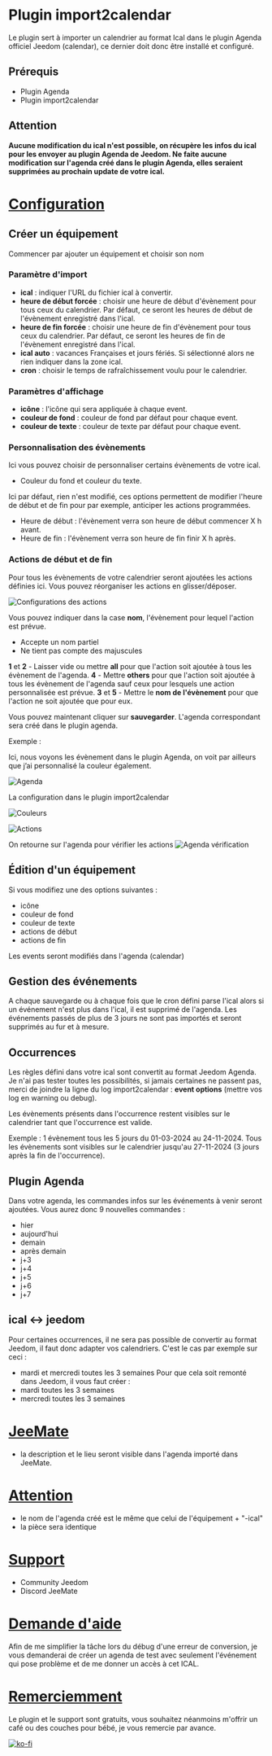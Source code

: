 # Plugin import2calendar

Le plugin sert à importer un calendrier au format Ical dans le plugin Agenda officiel Jeedom (calendar), ce dernier doit donc être installé et configuré.
## Prérequis
- Plugin Agenda
- Plugin import2calendar

## Attention
**Aucune modification du ical n'est possible, on récupère les infos du ical pour les envoyer au plugin Agenda de Jeedom. Ne faite aucune modification sur l'agenda créé dans le plugin Agenda, elles seraient supprimées au prochain update de votre ical.**


# <u>Configuration</u>

## Créer un équipement
Commencer par ajouter un équipement et choisir son nom
### Paramètre d'import
- **ical** : indiquer l'URL du fichier ical à convertir.
- **heure de début forcée** : choisir une heure de début d'évènement pour tous ceux du calendrier. Par défaut, ce seront les heures de début de l'évènement enregistré dans l'ical.
- **heure de fin forcée** : choisir une heure de fin d'évènement pour tous ceux du calendrier. Par défaut, ce seront les heures de fin de l'évènement enregistré dans l'ical.
- **ical auto** : vacances Françaises et jours fériés. Si sélectionné alors ne rien indiquer dans la zone ical.
- **cron** : choisir le temps de rafraîchissement voulu pour le calendrier.

### Paramètres d'affichage
- **icône** : l'icône qui sera appliquée à chaque event.
- **couleur de fond** : couleur de fond par défaut pour chaque event.
- **couleur de texte** : couleur de texte par défaut pour chaque event.

### Personnalisation des évènements
Ici vous pouvez choisir de personnaliser certains évènements de votre ical.

- Couleur du fond et couleur du texte.

Ici par défaut, rien n'est modifié, ces options permettent de modifier l'heure de début et de fin pour par exemple, anticiper les actions programmées.
- Heure de début : l'évènement verra son heure de début commencer X h avant.
- Heure de fin : l'évènement verra son heure de fin finir X h après.

### Actions de début et de fin
Pour tous les évènements de votre calendrier seront ajoutées les actions définies ici.
Vous pouvez réorganiser les actions en glisser/déposer.


![Configurations des actions](../images/import2calendar_screenshot03.png)

Vous pouvez indiquer dans la case **nom**, l'évènement pour lequel l'action est prévue. 
- Accepte un nom partiel
- Ne tient pas compte des majuscules

**1** et **2** - Laisser vide ou mettre **all** pour que l'action soit ajoutée à tous les évènement de l'agenda.
**4** - Mettre **others** pour que l'action soit ajoutée à tous les évènement de l'agenda sauf ceux pour lesquels une action personnalisée est prévue.
**3** et **5** - Mettre le **nom de l'évènement** pour que l'action ne soit ajoutée que pour eux.


Vous pouvez maintenant cliquer sur **sauvegarder**.
L'agenda correspondant sera créé dans le plugin agenda.

Exemple :

Ici, nous voyons les évènement dans le plugin Agenda, on voit par ailleurs que j’ai personnalisé la couleur également.

![Agenda](../images/Agenda-exemple.png)

La configuration dans le plugin import2calendar

![Couleurs](../images/personnalisation-couleurs.png)

![Actions](../images/personnalisation-actions.png)

On retourne sur l'agenda pour vérifier les actions
![Agenda vérification](../images/import2calendarActions.gif)

## Édition d'un équipement
Si vous modifiez une des options suivantes :
- icône
- couleur de fond
- couleur de texte
- actions de début
- actions de fin

Les events seront modifiés dans l'agenda (calendar)

## Gestion des événements
A chaque sauvegarde ou à chaque fois que le cron défini parse l'ical alors si un événement n'est plus dans l'ical, il est supprimé de l'agenda.
Les événements passés de plus de 3 jours ne sont pas importés et seront supprimés au fur et à mesure.

## Occurrences
Les règles défini dans votre ical sont convertit au format Jeedom Agenda. Je n'ai pas tester toutes les possibilités, si jamais certaines ne passent pas, merci de joindre la ligne du log import2calendar : **event options** (mettre vos log en warning ou debug).


Les évènements présents dans l'occurrence restent visibles sur le calendrier tant que l'occurrence est valide.

Exemple : 1 évènement tous les 5 jours du 01-03-2024 au 24-11-2024. Tous les évènements sont visibles sur le calendrier jusqu'au 27-11-2024 (3 jours après la fin de l'occurrence).

## Plugin Agenda
Dans votre agenda, les commandes infos sur les événements à venir seront ajoutées.
Vous aurez donc 9 nouvelles commandes :
- hier
- aujourd'hui
- demain
- après demain
- j+3
- j+4
- j+5
- j+6
- j+7

## ical <-> jeedom
Pour certaines occurrences, il ne sera pas possible de convertir au format Jeedom, il faut donc adapter vos calendriers.
C'est le cas par exemple sur ceci :
- mardi et mercredi toutes les 3 semaines
Pour que cela soit remonté dans Jeedom, il vous faut créer :
- mardi toutes les 3 semaines
- mercredi toutes les 3 semaines

# <u>JeeMate</u>
- la description et le lieu seront visible dans l'agenda importé dans JeeMate.

# <u>Attention</u>
- le nom de l'agenda créé est le même que celui de l'équipement + "-ical"
- la pièce sera identique

# <u>Support</u>
- Community Jeedom
- Discord JeeMate

# <u>Demande d'aide</u>
Afin de me simplifier la tâche lors du débug d'une erreur de conversion, je vous demanderai de créer un agenda de test avec seulement l'événement qui pose problème et de me donner un accès à cet ICAL.


# <u>Remerciemment</u>
Le plugin et le support sont gratuits, vous souhaitez néanmoins m'offrir un café ou des couches pour bébé, je vous remercie par avance.

[![ko-fi](https://ko-fi.com/img/githubbutton_sm.svg)](https://ko-fi.com/C1C61AKVV7)